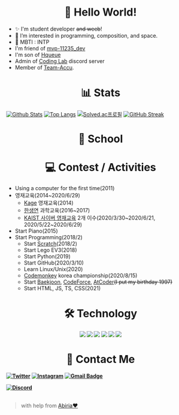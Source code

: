 <h1 align="center">👋 Hello World!</h1>

- ✨ I'm student developer ~~and weeb~~!
- 💜 I’m interested in programming, composition, and space.
- 🎉 MBTI : INTP
- I'm friend of [mvp-11235_dev](https://github.com/mvp-11235)
- I'm son of [Hqueue](https://github.com/hqueue)
- Admin of [Coding Lab](https://github.com/coding-1ab) discord server
- Member of [Team-Accu](https://github.com/Team-Accu).
<h1 align="center">📊 Stats</h1>

[![Github Stats](https://github-readme-stats.vercel.app/api?username=star0202&count_private=true&show_icons=true&theme=nightowl&bg_color=ffffff00&hide_border=true&title_color=E8D5D3&include_all_commits=true&custom_title=star0202's%20Github%20Stats)](https://github.com/star0202)
[![Top Langs](https://github-readme-stats.vercel.app/api/top-langs/?username=star0202&&layout=compact&langs_count=10&theme=nightowl&bg_color=ffffff00&hide_border=true&title_color=E8D5D3)](https://github.com/star0202?tab=repositories)
[![Solved.ac프로필](http://mazassumnida.wtf/api/v2/generate_badge?boj=devstar)](https://solved.ac/devstar)
[![GitHub Streak](https://github-readme-streak-stats.herokuapp.com?user=star0202&theme=nightowl&background=FFFFFF00&hide_border=true&ring=E8D5D3&fire=E34C26&sideNums=E8D5D3&sideLabels=E8D5D3)](https://git.io/streak-stats)
<h1 align="center">🏫 School</h1>

<h1 align="center">💻 Contest / Activities</h1>

- Using a computer for the first time(2011)
- 영재교육(2014~2020/6/29)
  - [Kage](http://www.kage.co.kr/) 영재교육(2014)
  - [한생연](http://www.hlsi.co.kr/main/main.php) 과학교육(2016~2017)
  - [KAIST 사이버 영재교육](https://talented.kaist.ac.kr:8443/) 2개 이수(2020/3/30\~2020/6/21, 2020/5/22\~2020/6/29)
- Start Piano(2015)
- Start Programming(2018/2)
  - Start [Scratch](https://scratch.mit.edu/users/star0202/)(2018/2)
  - Start Lego EV3(2018)
  - Start Python(2019)
  - Start GitHub(2020/3/10)
  - Learn Linux/Unix(2020)
  - [Codemonkey](https://www.codemonkey.com/) korea championship(2020/8/15)
  - Start [Baekjoon](https://solved.ac/devstar), [CodeForce](https://codeforces.com/profile/star0202_dev), [AtCoder](https://atcoder.jp/users/star0202_dev)~~(I put my birthday 1997)~~
  - Start HTML, JS, TS, CSS(2021)
<h1 align="center">🛠 Technology</h1>
<b>
  <p align="center">
    <img src="https://img.shields.io/badge/Python-3766AB?style=flat-square&logo=Python&logoColor=white">
    <img src="https://img.shields.io/badge/Node.Js-68A063?style=flat-square&logo=node.js&logoColor=white"/></a>
    <img src="https://img.shields.io/badge/Javascript-ffb13b?style=flat-square&logo=javascript&logoColor=white">
    <img src="https://img.shields.io/badge/Typescript-2D79C7?style=flat-square&logo=Typescript&logoColor=white">
    <img src="https://img.shields.io/badge/HTML-E96228?style=flat-square&logo=HTML5&logoColor=white">
    <img src="https://img.shields.io/badge/CSS-2862E9?style=flat-square&logo=CSS3&logoColor=white"><br>
  </p>
</b>
<h1 align="center">🔔 Contact Me</h2>
<b>

[![Twitter](https://img.shields.io/badge/-Twitter-1DA1F2?style=flat-square&logo=twitter&logoColor=white&link=https://twitter.com/devstar0202)](https://twitter.com/devstar0202)
[![Instagram](https://img.shields.io/badge/-Instagram-DB2973?style=flat-square&logo=instagram&logoColor=white&link=https://www.instagram.com/star0202_dev/)](https://www.instagram.com/star0202_dev)
[![Gmail Badge](https://img.shields.io/badge/-devstar0202@gmail.com-0EB493?style=flat-square&logo=Gmail&logoColor=white&link=mailto:devstar0202@gmail.com)](mailto:devstar0202@gmail.com)
</p>

[![Discord](https://discord.c99.nl/widget/theme-4/798690702635827200.png)](http://discord.com/users/798690702635827200)
</b>
<br>
<br>

> with help from [Abiria❤](https://github.com/abiriadev)
